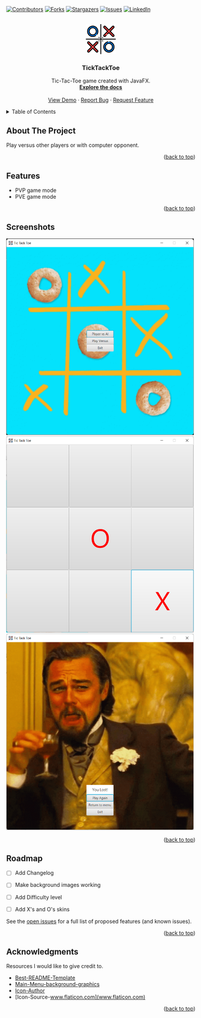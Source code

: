<a name="readme-top"></a>

[![Contributors][contributors-shield]][contributors-url]
[![Forks][forks-shield]][forks-url]
[![Stargazers][stars-shield]][stars-url]
[![Issues][issues-shield]][issues-url]
[![LinkedIn][linkedin-shield]][linkedin-url]



<!-- PROJECT LOGO -->
<br />
<div align="center">
  <a href="https://github.com/Remigiusz-Gabryel/TickTackToe">
    <img src="images/icon.png" alt="Logo" width="80" height="80">
  </a>

<h3 align="center">TickTackToe</h3>


  <p align="center">
    Tic-Tac-Toe game created with JavaFX.
    <br />
    <a href="https://github.com/Remigiusz-Gabryel/TickTackToe"><strong>Explore the docs</strong></a>
    <br />
    <br />
    <a href="https://github.com/github_username/repo_name">View Demo</a>
    ·
    <a href="https://github.com/Remigiusz-Gabryel/TickTackToe/issues">Report Bug</a>
    ·
    <a href="https://github.com/Remigiusz-Gabryel/TickTackToe/issues">Request Feature</a>
  </p>
</div>


<!-- TABLE OF CONTENTS -->
<details>
  <summary>Table of Contents</summary>
  <ol>
    <li><a href="#about-the-project">About The Project</a></li>
    <li><a href="#features">Features</a></li>
    <li><a href="#screenshots">Screenshots</a></li>
    <li><a href="#roadmap">Roadmap</a></li>
    <li><a href="#acknowledgments">Acknowledgments</a></li>
  </ol>
</details>


## About The Project
 Play versus other players or with computer opponent.

<p align="right">(<a href="#readme-top">back to top</a>)</p>

## Features

* PVP game mode
* PVE game mode


<p align="right">(<a href="#readme-top">back to top</a>)</p>


## Screenshots

<img src="screenshots/main-menu.png" width="500"><br>
<img src="screenshots/game-screen.png" width="500"><br>
<img src="screenshots/end-game-screen.png" width="500"><br>

<p align="right">(<a href="#readme-top">back to top</a>)</p>

<!-- ROADMAP -->
## Roadmap

- [ ] Add Changelog
- [ ] Make background images working
- [ ] Add Difficulty level 
- [ ] Add X's and O's skins


See the [open issues](https://github.com/Remigiusz-Gabryel/TickTackToe/issues) for a full list of proposed features (and known issues).

<p align="right">(<a href="#readme-top">back to top</a>)</p>

<!-- ACKNOWLEDGMENTS -->
## Acknowledgments

Resources I would like to give credit to. 

* [Best-README-Template](https://github.com/othneildrew/Best-README-Template)
* [Main-Menu-background-graphics](https://tenor.com/view/cereal-tic-tac-toe-gif-9950777)
* [Icon-Author](https://www.flaticon.com/authors/freepik)
* [Icon-Source-www.flaticon.com](www.flaticon.com)

<p align="right">(<a href="#readme-top">back to top</a>)</p>


<!-- MARKDOWN LINKS & IMAGES -->
<!-- https://www.markdownguide.org/basic-syntax/#reference-style-links -->
[contributors-shield]: https://img.shields.io/github/contributors/Remigiusz-Gabryel/TickTackToe.svg?style=for-the-badge
[contributors-url]: https://github.com/Remigiusz-Gabryel/TickTackToe/graphs/contributors
[forks-shield]: https://img.shields.io/github/forks/Remigiusz-Gabryel/TickTackToe.svg?style=for-the-badge
[forks-url]: https://github.com/Remigiusz-Gabryel/TickTackToe/network/members
[stars-shield]: https://img.shields.io/github/stars/Remigiusz-Gabryel/TickTackToe.svg?style=for-the-badge
[stars-url]: https://github.com/Remigiusz-Gabryel/TickTackToe/stargazers
[issues-shield]: https://img.shields.io/github/issues/Remigiusz-Gabryel/TickTackToe.svg?style=for-the-badge
[issues-url]: https://github.com/Remigiusz-Gabryel/TickTackToe/issues
[linkedin-shield]: https://img.shields.io/badge/-LinkedIn-black.svg?style=for-the-badge&logo=linkedin&colorB=555
[linkedin-url]: https://www.linkedin.com/in/remigiusz-gabryel
